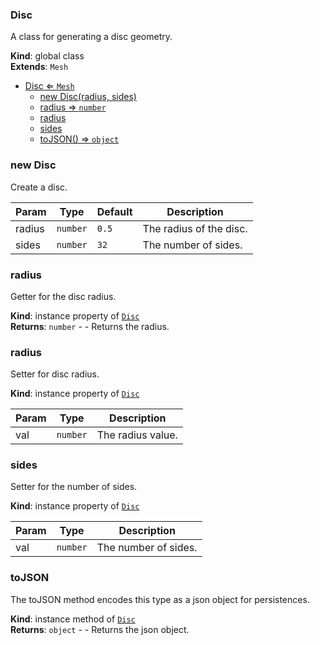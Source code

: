 <a name="Disc"></a>

### Disc 
A class for generating a disc geometry.

**Kind**: global class  
**Extends**: <code>Mesh</code>  

* [Disc ⇐ <code>Mesh</code>](#Disc)
    * [new Disc(radius, sides)](#new-Disc)
    * [radius ⇒ <code>number</code>](#radius)
    * [radius](#radius)
    * [sides](#sides)
    * [toJSON() ⇒ <code>object</code>](#toJSON)

<a name="new_Disc_new"></a>

### new Disc
Create a disc.


| Param | Type | Default | Description |
| --- | --- | --- | --- |
| radius | <code>number</code> | <code>0.5</code> | The radius of the disc. |
| sides | <code>number</code> | <code>32</code> | The number of sides. |

<a name="Disc+radius"></a>

### radius 
Getter for the disc radius.

**Kind**: instance property of [<code>Disc</code>](#Disc)  
**Returns**: <code>number</code> - - Returns the radius.  
<a name="Disc+radius"></a>

### radius
Setter for disc radius.

**Kind**: instance property of [<code>Disc</code>](#Disc)  

| Param | Type | Description |
| --- | --- | --- |
| val | <code>number</code> | The radius value. |

<a name="Disc+sides"></a>

### sides
Setter for the number of sides.

**Kind**: instance property of [<code>Disc</code>](#Disc)  

| Param | Type | Description |
| --- | --- | --- |
| val | <code>number</code> | The number of sides. |

<a name="Disc+toJSON"></a>

### toJSON
The toJSON method encodes this type as a json object for persistences.

**Kind**: instance method of [<code>Disc</code>](#Disc)  
**Returns**: <code>object</code> - - Returns the json object.  
